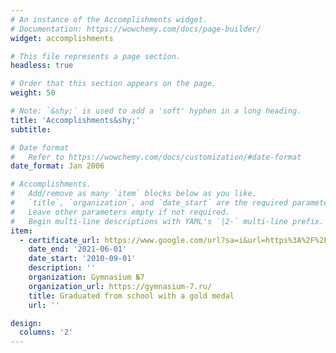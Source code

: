 ```yaml
---
# An instance of the Accomplishments widget.
# Documentation: https://wowchemy.com/docs/page-builder/
widget: accomplishments

# This file represents a page section.
headless: true

# Order that this section appears on the page.
weight: 50

# Note: `&shy;` is used to add a 'soft' hyphen in a long heading.
title: 'Accomplishments&shy;'
subtitle:

# Date format
#   Refer to https://wowchemy.com/docs/customization/#date-format
date_format: Jan 2006

# Accomplishments.
#   Add/remove as many `item` blocks below as you like.
#   `title`, `organization`, and `date_start` are the required parameters.
#   Leave other parameters empty if not required.
#   Begin multi-line descriptions with YAML's `|2-` multi-line prefix.
item:
  - certificate_url: https://www.google.com/url?sa=i&url=https%3A%2F%2Fexternat.foxford.ru%2Fpolezno-znat%2Fkak-poluchit-zolotuyu-medal-v-shkole&psig=AOvVaw0OX0OPfDx8w3napHNUKmSV&ust=1652429416342000&source=images&cd=vfe&ved=0CAwQjRxqFwoTCKjw2bXB2fcCFQAAAAAdAAAAABAJ
    date_end: '2021-06-01'
    date_start: '2010-09-01'
    description: ''
    organization: Gymnasium №7
    organization_url: https://gymnasium-7.ru/
    title: Graduated from school with a gold medal
    url: ''

design:
  columns: '2'
---
```

